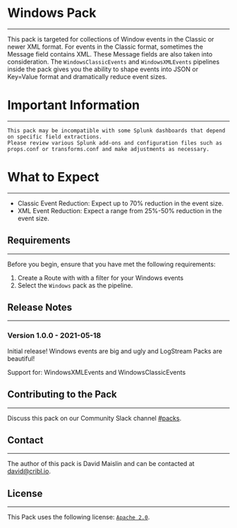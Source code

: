 # Windows Pack
----
This pack is targeted for collections of Window events in the Classic or newer XML format. For events in the Classic format, sometimes the Message field contains XML.  These Message fields are also taken into consideration.  The `WindowsClassicEvents` and `WindowsXMLEvents` pipelines inside the pack gives you the ability to shape events into JSON or Key=Value format and dramatically reduce event sizes.

# Important Information
---
```
This pack may be incompatible with some Splunk dashboards that depend on specific field extractions.
Please review various Splunk add-ons and configuration files such as props.conf or transforms.conf and make adjustments as necessary.
```

# What to Expect
---
* Classic Event Reduction:  Expect up to 70% reduction in the event size.
* XML Event Reduction:  Expect a range from 25%-50% reduction in the event size.

## Requirements
---
Before you begin, ensure that you have met the following requirements:

1. Create a Route with with a filter for your Windows events
2. Select the `Windows` pack as the pipeline.

## Release Notes
---
### Version 1.0.0 - 2021-05-18
Initial release! Windows events are big and ugly and LogStream Packs are beautiful!

Support for: WindowsXMLEvents and WindowsClassicEvents

## Contributing to the Pack
---
Discuss this pack on our Community Slack channel [#packs](https://cribl-community.slack.com/archives/C021UP7ETM3).

## Contact
---
The author of this pack is David Maislin and can be contacted at <david@cribl.io>.

## License
---
This Pack uses the following license: [`Apache 2.0`](https://github.com/criblio/appscope/blob/master/LICENSE).